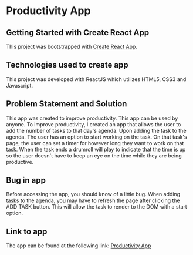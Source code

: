 # Productivity App

## Getting Started with Create React App

This project was bootstrapped with [Create React App](https://github.com/facebook/create-react-app).

## Technologies used to create app

This project was developed with ReactJS which utilizes HTML5, CSS3 and Javascript.

## Problem Statement and Solution

This app was created to improve productivity. This app can be used by anyone. To improve productivity, I 
created an app that allows the user to add the number of tasks to that day's agenda. Upon adding the task
to the agenda. The user has an option to start working on the task. On that task's page, the user can set 
a timer for however long they want to work on that task. When the task ends a drumroll will play to indicate
that the time is up so the user doesn't have to keep an eye on the time while they are being productive.

## Bug in app

Before accessing the app, you should know of a little bug. When adding tasks to the agenda, you may have to
refresh the page after clicking the ADD TASK button. This will allow the task to render to the DOM with a start option.

## Link to app

The app can be found at the following link: [Productivity App](https://reactjs-productivity-app.herokuapp.com/)
